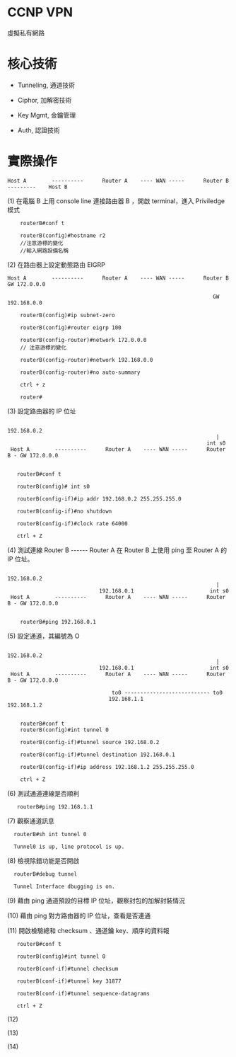 # CCNP VPN
虛擬私有網路

# 核心技術

* Tunneling, 通道技術

* Ciphor, 加解密技術

* Key Mgmt, 金鑰管理

* Auth, 認證技術

# 實際操作

 
 
    Host A        ----------      Router A    ---- WAN -----      Router B     ---------    Host B
     
     
 
 (1) 在電腦 B 上用 console line 連接路由器 B ，開啟 terminal，進入 Priviledge 模式
 
        routerB#conf t
        
        routerB(config)#hostname r2
        //注意游標的變化
        //輸入網路設備名稱
 
 (2) 在路由器上設定動態路由 EIGRP
 
    Host A        ----------      Router A    ---- WAN -----      Router B   GW 172.0.0.0    
    
                                                                     GW 192.168.0.0
 
        routerB(config)#ip subnet-zero
        
        routerB(config)#router eigrp 100
        
        routerB(config-router)#network 172.0.0.0
        // 注意游標的變化
        
        routerB(config-router)#network 192.168.0.0
        
        routerB(config-router)#no auto-summary
        
        ctrl + z
        
        router#
        
 
 (3) 設定路由器的 IP 位址
 
                                                                    
                                                                   192.168.0.2
                                                                      |
                                                                   int s0
     Host A        ----------      Router A    ---- WAN -----      Router B - GW 172.0.0.0    
    

       routerB#conf t
       
       routerB(config)# int s0
       
       routerB(config-if)#ip addr 192.168.0.2 255.255.255.0
       
       routerB(config-if)#no shutdown
       
       routerB(config-if)#clock rate 64000
       
       ctrl + Z
                                                                                                                         
 
 (4) 測試連線 Router B ------ Router A
     在 Router B 上使用 ping 至 Router A 的 IP 位址。
 
 
                                                                    192.168.0.2
                                                                      |
                                 192.168.0.1                        int s0
     Host A        ----------      Router A    ---- WAN -----      Router B - GW 172.0.0.0   
     
     
        routerB#ping 192.168.0.1
     
 
 (5) 設定通道，其編號為 O
 
 
                                                                     192.168.0.2
                                                                      |
                                 192.168.0.1                        int s0
     Host A        ----------      Router A    ---- WAN -----      Router B - GW 172.0.0.0   
     
                                     to0 --------------------------- to0
                                    192.168.1.1                      192.168.1.2
 
 
        routerB#conf t
        routerB(config)#int tunnel 0
        
        routerB(config-if)#tunnel source 192.168.0.2
        
        routerB(config-if)#tunnel destination 192.168.0.1
        
        routerB(config-if)#ip address 192.168.1.2 255.255.255.0
        
        ctrl + Z
 
 
 (6) 測試通道連線是否順利
 
       routerB#ping 192.168.1.1
 
 (7) 觀察通道訊息
 
      routerB#sh int tunnel 0
      
      Tunnel0 is up, line protocol is up.
 
 (8) 檢視除錯功能是否開啟
 
      routerB#debug tunnel 
      
      Tunnel Interface dbugging is on.
 
 (9) 藉由 ping 通道預設的目標 IP 位址，觀察封包的加解封裝情況
 
 (10) 藉由 ping 對方路由器的 IP 位址，查看是否連通
 
 (11) 開啟檢驗總和 checksum 、通道鑰 key、順序的資料報
 
       routerB#conf t
       
       routerB(config)#int tunnel 0
       
       routerB(conf-if)#tunnel checksum
       
       routerB(conf-if)#tunnel key 31877
       
       routerB(conf-if)#tunnel sequence-datagrams
       
       ctrl + Z
  
 (12)
 
 (13)
 
 (14)



